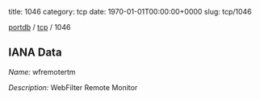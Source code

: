 title: 1046
category: tcp
date: 1970-01-01T00:00:00+0000
slug: tcp/1046

[portdb](/) / [tcp](/category/tcp.html) / 1046


## IANA Data

_Name:_ wfremotertm

_Description:_ WebFilter Remote Monitor

